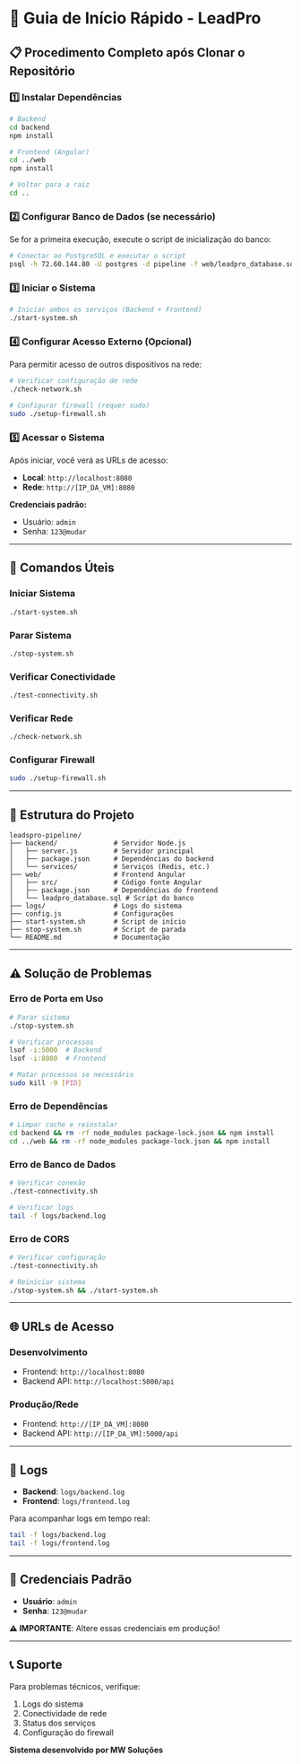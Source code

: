 # 🚀 Guia de Início Rápido - LeadPro

## 📋 Procedimento Completo após Clonar o Repositório

### 1️⃣ **Instalar Dependências**

```bash
# Backend
cd backend
npm install

# Frontend (Angular)
cd ../web
npm install

# Voltar para a raiz
cd ..
```

### 2️⃣ **Configurar Banco de Dados (se necessário)**

Se for a primeira execução, execute o script de inicialização do banco:

```bash
# Conectar ao PostgreSQL e executar o script
psql -h 72.60.144.80 -U postgres -d pipeline -f web/leadpro_database.sql
```

### 3️⃣ **Iniciar o Sistema**

```bash
# Iniciar ambos os serviços (Backend + Frontend)
./start-system.sh
```

### 4️⃣ **Configurar Acesso Externo (Opcional)**

Para permitir acesso de outros dispositivos na rede:

```bash
# Verificar configuração de rede
./check-network.sh

# Configurar firewall (requer sudo)
sudo ./setup-firewall.sh
```

### 5️⃣ **Acessar o Sistema**

Após iniciar, você verá as URLs de acesso:

- **Local**: `http://localhost:8080`
- **Rede**: `http://[IP_DA_VM]:8080`

**Credenciais padrão:**
- Usuário: `admin`
- Senha: `123@mudar`

---

## 🔧 Comandos Úteis

### Iniciar Sistema
```bash
./start-system.sh
```

### Parar Sistema
```bash
./stop-system.sh
```

### Verificar Conectividade
```bash
./test-connectivity.sh
```

### Verificar Rede
```bash
./check-network.sh
```

### Configurar Firewall
```bash
sudo ./setup-firewall.sh
```

---

## 📁 Estrutura do Projeto

```
leadspro-pipeline/
├── backend/              # Servidor Node.js
│   ├── server.js         # Servidor principal
│   ├── package.json      # Dependências do backend
│   └── services/         # Serviços (Redis, etc.)
├── web/                  # Frontend Angular
│   ├── src/              # Código fonte Angular
│   ├── package.json      # Dependências do frontend
│   └── leadpro_database.sql # Script do banco
├── logs/                 # Logs do sistema
├── config.js             # Configurações
├── start-system.sh       # Script de início
├── stop-system.sh        # Script de parada
└── README.md             # Documentação
```

---

## ⚠️ Solução de Problemas

### Erro de Porta em Uso
```bash
# Parar sistema
./stop-system.sh

# Verificar processos
lsof -i:5000  # Backend
lsof -i:8080  # Frontend

# Matar processos se necessário
sudo kill -9 [PID]
```

### Erro de Dependências
```bash
# Limpar cache e reinstalar
cd backend && rm -rf node_modules package-lock.json && npm install
cd ../web && rm -rf node_modules package-lock.json && npm install
```

### Erro de Banco de Dados
```bash
# Verificar conexão
./test-connectivity.sh

# Verificar logs
tail -f logs/backend.log
```

### Erro de CORS
```bash
# Verificar configuração
./test-connectivity.sh

# Reiniciar sistema
./stop-system.sh && ./start-system.sh
```

---

## 🌐 URLs de Acesso

### Desenvolvimento
- Frontend: `http://localhost:8080`
- Backend API: `http://localhost:5000/api`

### Produção/Rede
- Frontend: `http://[IP_DA_VM]:8080`
- Backend API: `http://[IP_DA_VM]:5000/api`

---

## 📝 Logs

- **Backend**: `logs/backend.log`
- **Frontend**: `logs/frontend.log`

Para acompanhar logs em tempo real:
```bash
tail -f logs/backend.log
tail -f logs/frontend.log
```

---

## 🔐 Credenciais Padrão

- **Usuário**: `admin`
- **Senha**: `123@mudar`

**⚠️ IMPORTANTE**: Altere essas credenciais em produção!

---

## 📞 Suporte

Para problemas técnicos, verifique:
1. Logs do sistema
2. Conectividade de rede
3. Status dos serviços
4. Configuração do firewall

**Sistema desenvolvido por MW Soluções**
